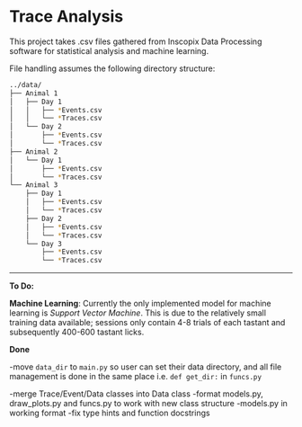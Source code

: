  # Trace Analysis
 

This project takes .csv files gathered from Inscopix Data Processing software for statistical analysis 
and machine learning. 

File handling assumes the following directory structure:

```bash
../data/
├── Animal 1
│   ├── Day 1
│   │   ├── *Events.csv
│   │   └── *Traces.csv
│   └── Day 2
│       ├── *Events.csv
│       └── *Traces.csv
├── Animal 2
│   └── Day 1
│       ├── *Events.csv
│       └── *Traces.csv
└── Animal 3
    ├── Day 1
    │   ├── *Events.csv
    │   └── *Traces.csv
    ├── Day 2
    │   ├── *Events.csv
    │   └── *Traces.csv
    └── Day 3
        ├── *Events.csv
        └── *Traces.csv
```

---

**To Do:** 


**Machine Learning**: Currently the only implemented model for machine learning is _Support Vector Machine_. 
This is due to the relatively small training data available; sessions only contain 4-8 trials of each tastant 
and subsequently 400-600 tastant licks. 

**Done**

-move `data_dir` to `main.py` so user can set their data 
directory, and all file management is done in the same place
i.e. `def get_dir:` in `funcs.py`

-merge Trace/Event/Data classes into Data class
-format models.py, draw_plots.py and funcs.py to work with new class structure
-models.py in working format 
-fix type hints and function docstrings